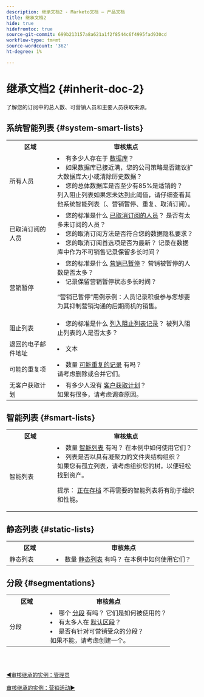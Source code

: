 ```yaml
---
description: 继承文档2 - Marketo文档 — 产品文档
title: 继承文档2
hide: true
hidefromtoc: true
source-git-commit: 699b213157a8a621a1f2f8544c6f4995fad930cd
workflow-type: tm+mt
source-wordcount: '362'
ht-degree: 1%

---
```


# 继承文档2 {#inherit-doc-2}

了解您的订阅中的总人数、可营销人员和主要人员获取来源。

## 系统智能列表 {#system-smart-lists}

<table style="table-layout:auto"> 
 <tbody> 
  <tr> 
   <th style="width:25%">区域</th> 
   <th>审核焦点</th>
  </tr> 
  <tr> 
   <td>所有人员</td> 
   <td><li>有多少人存在于 <a href="/help/marketo/product-docs/core-marketo-concepts/smart-lists-and-static-lists/managing-people-in-smart-lists/database-dashboard.md" target="_blank">数据库</a>？</li>
<li>如果数据库已接近满，您的公司策略是否建议扩大数据库大小或清除历史数据？</li>
<li>您的总体数据库是否至少有85%是适销的？ 
<br/>列入阻止列表如果您未达到此阈值，请仔细查看其他系统智能列表（、营销暂停、重复、取消订阅）。</li></td>
  </tr>
  <tr> 
   <td>已取消订阅的人员</td> 
   <td><li>您的标准是什么 <a href="/help/marketo/product-docs/email-marketing/deliverability/understanding-unsubscribe.md#marketing-suspended" target="_blank">已取消订阅的人员</a>？ 是否有太多未订阅的人员？</li>
<li>您的取消订阅方法是否符合您的数据隐私要求？</li>
<li>您的取消订阅首选项是否为最新？ 记录在数据库中作为不可销售记录保留多长时间？</li></td>
  </tr>
  <tr> 
   <td>营销暂停</td> 
   <td><li>您的标准是什么 <a href="/help/marketo/product-docs/email-marketing/deliverability/durable-unsubscribe.md#marketing-suspended" target="_blank">营销已暂停</a>？ 营销被暂停的人数是否太多？</li>
<li>记录保留营销暂停状态多长时间？</li>
<p>“营销已暂停”用例示例：人员记录积极参与您想要为其抑制营销沟通的后期商机的销售。</td>
  </tr>
   <tr> 
   <td>阻止列表</td> 
   <td><li>您的标准是什么 <a href="/help/marketo/product-docs/core-marketo-concepts/smart-lists-and-static-lists/managing-people-in-smart-lists/add-person-to-blocklist.md" target="_blank">列入阻止列表记录</a>？ 被列入阻止列表的人是否太多？</li></td>
  </tr>
  <tr> 
   <td>退回的电子邮件地址</td> 
   <td><li>文本</li></td>
  </tr>
  <tr> 
   <td>可能的重复项</td> 
   <td><li>数量 <a href="/help/marketo/product-docs/core-marketo-concepts/smart-lists-and-static-lists/managing-people-in-smart-lists/find-and-merge-duplicate-people.md" target="_blank">可能重复的记录</a> 有吗？
   <br/>请考虑删除或合并它们。</li></td>
  </tr>
   <tr> 
   <td>无客户获取计划</td> 
   <td><li>有多少人没有 <a href="/help/marketo/product-docs/core-marketo-concepts/programs/creating-programs/understanding-program-membership.md#acquisition-program" target="_blank">客户获取计划</a>？
   <br/>如果有很多，请考虑调查原因。</li></td>
  </tr>
 </tbody> 
</table>

## 智能列表 {#smart-lists}

<table style="table-layout:auto"> 
 <tbody> 
  <tr> 
   <th style="width:25%">区域</th> 
   <th>审核焦点</th>
  </tr> 
  <tr> 
   <td>智能列表</td> 
   <td><li>数量 <a href="/help/marketo/product-docs/core-marketo-concepts/smart-lists-and-static-lists/understanding-smart-lists.md" target="_blank">智能列表</a> 有吗？ 在本例中如何使用它们？</li>
<li>列表是否以具有凝聚力的文件夹结构组织？ <br/>如果您有孤立列表，请考虑组织您的树，以便轻松找到资产。</li>
<p>提示： <a href="/help/marketo/product-docs/core-marketo-concepts/miscellaneous/understanding-folders.md#archive-a-folder" target="_blank">正在存档</a> 不再需要的智能列表将有助于组织和性能。</td>
  </tr>
 </tbody> 
</table>

## 静态列表 {#static-lists}

<table style="table-layout:auto"> 
 <tbody> 
  <tr> 
   <th style="width:25%">区域</th> 
   <th>审核焦点</th>
  </tr> 
  <tr> 
   <td>静态列表</td> 
   <td><li>数量 <a href="/help/marketo/product-docs/core-marketo-concepts/smart-lists-and-static-lists/static-lists/understanding-static-lists.md" target="_blank">静态列表</a> 有吗？ 在本例中如何使用它们？</li></td>
  </tr>
 </tbody> 
</table>

## 分段 {#segmentations}

<table style="table-layout:auto"> 
 <tbody> 
  <tr> 
   <th style="width:25%">区域</th> 
   <th>审核焦点</th>
  </tr> 
  <tr> 
   <td>分段</td> 
   <td><li>哪个 <a href="/help/marketo/product-docs/personalization/segmentation-and-snippets/segmentation/create-a-segmentation.md" target="_blank">分段</a> 有吗？ 它们是如何被使用的？</li>
<li>有太多人在 <a href="/help/marketo/product-docs/personalization/segmentation-and-snippets/segmentation/segmentation-order-priority.md" target="_blank">默认区段</a>？</li>
<li>是否有针对可营销受众的分段？ 
<br/>如果不能，请考虑创建一个。</li></td>
  </tr>
 </tbody> 
</table>

<br> 

[◄审核继承的实例：管理员](/help/marketo/getting-started/inheriting-a-marketo-instance/new-inherit-doc-1.md)

[审核继承的实例：营销活动►](/help/marketo/getting-started/inheriting-a-marketo-instance/new-inherit-doc-3.md)
